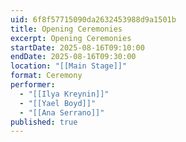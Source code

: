```yaml
---
uid: 6f8f57715090da2632453988d9a1501b
title: Opening Ceremonies
excerpt: Opening Ceremonies
startDate: 2025-08-16T09:10:00
endDate: 2025-08-16T09:30:00
location: "[[Main Stage]]"
format: Ceremony
performer:
  - "[[Ilya Kreynin]]"
  - "[[Yael Boyd]]"
  - "[[Ana Serrano]]"
published: true
---
```

